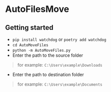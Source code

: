 # AutoFilesMove

## Getting started 
- `pip install watchdog` or `poetry add watchdog`
- `cd AutoMoveFiles`
- `python -m AutoMoveFiles.py` 
- Enter the path to the source folder 
> for example: `C:\Users\example\Downloads`
- Enter the path to destination folder 
> for example: `C:\Users\example\Documents`


